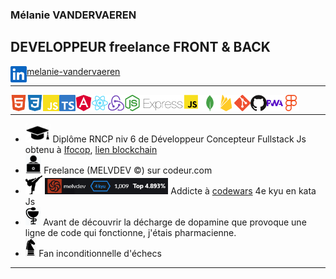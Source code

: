 ### Mélanie VANDERVAEREN
## DEVELOPPEUR freelance FRONT & BACK
[<img align="left" alt="linkedin" width="26px" src=linkedin-color.svg />melanie-vandervaeren](https://www.linkedin.com/in/melanie-vandervaeren/)

---
<img align="left" alt="HTML" width="26px" src=html5-color.svg />
<img align="left" alt="CSS" width="26px" src=css3-color.svg />
<img align="left" alt="js" width="26px" src=javascript-color.svg />
<img align="left" alt="typescript" width="26px" src=typescript-color.svg />
<img align="left" alt="angular" width="26px" src=angular-color.svg />
<img align="left" alt="react" width="26px" src=react-color.svg />
<img align="left" alt="redux" width="26px" src=redux-color.svg />
<img align="left" alt="node" width="26px" src=nodedotjs-color.svg />
<img align="left" alt="express" height="25px" src=ex.png />
<img align="left" alt="mongodb" width="26px" src=mongodb-color.svg />
<img align="left" alt="firebase" width="26px" src=firebase-color.svg />
<img align="left" alt="git" width="26px" src=git-color.svg />
<img align="left" alt="github" width="26px" src=github-color.svg />
<img align="left" alt="pwa" width="26px" src=pwa-color.svg />
<img align="left" alt="figma" width="26px" src=figma-color.svg />

<br>

---
- <img height="30px" alt="diplome" src=diplome.png /> Diplôme RNCP niv 6 de Développeur Concepteur Fullstack Js obtenu à [Ifocop](https://www.ifocop.fr/centres-de-formation/paris-11/), [lien blockchain](https://www.ifocop.fr/certifications/?key=2CBE7D49294B391C1CB67E790C8A33848623DBC1D09376B51720503392ED7D2AZ1lPcWpEMEovbVpXd0YxSitOdjA1Vmw4eXF5MTVaN1YxMHJjYzdoaFpFdXhqNFd0)
- <img height="30px" alt="freelance" src=freelance.png /> Freelance (MELVDEV &copy;) sur codeur.com 
- <img height="30px" alt="karaté" src=judo.png /> <img  alt="codewars" src=kata.png height="26px" /> Addicte à [codewars](https://www.codewars.com/users/melvdev) 4e kyu en kata Js
- <img src=pharma.png height='30px' alt='pharmacie'/> Avant de découvrir la décharge de dopamine que provoque une ligne de code qui fonctionne, j'étais pharmacienne.
- <img height='30px' alt='chess' src=echec.png/> Fan inconditionnelle d'échecs 

---





